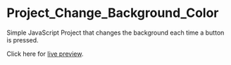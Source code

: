 # Project_Change_Background_Color

Simple JavaScript Project that changes the background each time a button is pressed.

Click here for [live preview](https://karolinabodis.github.io/100_JS_Projects/1_backgroundColor-change/index.html).
